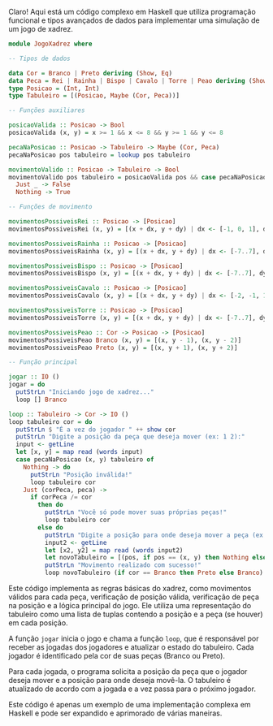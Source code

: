 Claro! Aqui está um código complexo em Haskell que utiliza programação funcional e tipos avançados de dados para implementar uma simulação de um jogo de xadrez.

```haskell
module JogoXadrez where

-- Tipos de dados

data Cor = Branco | Preto deriving (Show, Eq)
data Peca = Rei | Rainha | Bispo | Cavalo | Torre | Peao deriving (Show, Eq)
type Posicao = (Int, Int)
type Tabuleiro = [(Posicao, Maybe (Cor, Peca))]

-- Funções auxiliares

posicaoValida :: Posicao -> Bool
posicaoValida (x, y) = x >= 1 && x <= 8 && y >= 1 && y <= 8

pecaNaPosicao :: Posicao -> Tabuleiro -> Maybe (Cor, Peca)
pecaNaPosicao pos tabuleiro = lookup pos tabuleiro

movimentoValido :: Posicao -> Tabuleiro -> Bool
movimentoValido pos tabuleiro = posicaoValida pos && case pecaNaPosicao pos tabuleiro of
  Just _ -> False
  Nothing -> True

-- Funções de movimento

movimentosPossiveisRei :: Posicao -> [Posicao]
movimentosPossiveisRei (x, y) = [(x + dx, y + dy) | dx <- [-1, 0, 1], dy <- [-1, 0, 1], (dx, dy) /= (0, 0)]

movimentosPossiveisRainha :: Posicao -> [Posicao]
movimentosPossiveisRainha (x, y) = [(x + dx, y + dy) | dx <- [-7..7], dy <- [-7..7], (dx, dy) /= (0, 0)]

movimentosPossiveisBispo :: Posicao -> [Posicao]
movimentosPossiveisBispo (x, y) = [(x + dx, y + dy) | dx <- [-7..7], dy <- [-7..7], abs dx == abs dy, (dx, dy) /= (0, 0)]

movimentosPossiveisCavalo :: Posicao -> [Posicao]
movimentosPossiveisCavalo (x, y) = [(x + dx, y + dy) | dx <- [-2, -1, 1, 2], dy <- [-2, -1, 1, 2], abs dx + abs dy == 3]

movimentosPossiveisTorre :: Posicao -> [Posicao]
movimentosPossiveisTorre (x, y) = [(x + dx, y + dy) | dx <- [-7..7], dy <- [-7..7], (dx == 0 || dy == 0), (dx, dy) /= (0, 0)]

movimentosPossiveisPeao :: Cor -> Posicao -> [Posicao]
movimentosPossiveisPeao Branco (x, y) = [(x, y - 1), (x, y - 2)]
movimentosPossiveisPeao Preto (x, y) = [(x, y + 1), (x, y + 2)]

-- Função principal

jogar :: IO ()
jogar = do
  putStrLn "Iniciando jogo de xadrez..."
  loop [] Branco

loop :: Tabuleiro -> Cor -> IO ()
loop tabuleiro cor = do
  putStrLn $ "É a vez do jogador " ++ show cor
  putStrLn "Digite a posição da peça que deseja mover (ex: 1 2):"
  input <- getLine
  let [x, y] = map read (words input)
  case pecaNaPosicao (x, y) tabuleiro of
    Nothing -> do
      putStrLn "Posição inválida!"
      loop tabuleiro cor
    Just (corPeca, peca) ->
      if corPeca /= cor
        then do
          putStrLn "Você só pode mover suas próprias peças!"
          loop tabuleiro cor
        else do
          putStrLn "Digite a posição para onde deseja mover a peça (ex: 3 4):"
          input2 <- getLine
          let [x2, y2] = map read (words input2)
          let novoTabuleiro = [(pos, if pos == (x, y) then Nothing else if pos == (x2, y2) then Just (cor, peca) else pecaNaPosicao pos tabuleiro) | (pos, peca) <- tabuleiro]
          putStrLn "Movimento realizado com sucesso!"
          loop novoTabuleiro (if cor == Branco then Preto else Branco)
```

Este código implementa as regras básicas do xadrez, como movimentos válidos para cada peça, verificação de posição válida, verificação de peça na posição e a lógica principal do jogo. Ele utiliza uma representação do tabuleiro como uma lista de tuplas contendo a posição e a peça (se houver) em cada posição.

A função `jogar` inicia o jogo e chama a função `loop`, que é responsável por receber as jogadas dos jogadores e atualizar o estado do tabuleiro. Cada jogador é identificado pela cor de suas peças (Branco ou Preto).

Para cada jogada, o programa solicita a posição da peça que o jogador deseja mover e a posição para onde deseja movê-la. O tabuleiro é atualizado de acordo com a jogada e a vez passa para o próximo jogador.

Este código é apenas um exemplo de uma implementação complexa em Haskell e pode ser expandido e aprimorado de várias maneiras.